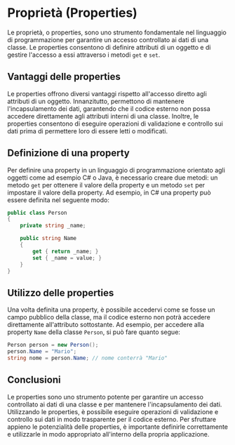 # Proprietà (Properties)

Le proprietà, o properties, sono uno strumento fondamentale nel linguaggio di programmazione per garantire un accesso controllato ai dati di una classe. Le properties consentono di definire attributi di un oggetto e di gestire l'accesso a essi attraverso i metodi `get` e `set`.

## Vantaggi delle properties

Le properties offrono diversi vantaggi rispetto all'accesso diretto agli attributi di un oggetto. Innanzitutto, permettono di mantenere l'incapsulamento dei dati, garantendo che il codice esterno non possa accedere direttamente agli attributi interni di una classe. Inoltre, le properties consentono di eseguire operazioni di validazione e controllo sui dati prima di permettere loro di essere letti o modificati.

## Definizione di una property

Per definire una property in un linguaggio di programmazione orientato agli oggetti come ad esempio C# o Java, è necessario creare due metodi: un metodo `get` per ottenere il valore della property e un metodo `set` per impostare il valore della property. Ad esempio, in C# una property può essere definita nel seguente modo:

```csharp
public class Person
{
    private string _name;

    public string Name
    {
        get { return _name; }
        set { _name = value; }
    }
}
```

## Utilizzo delle properties

Una volta definita una property, è possibile accedervi come se fosse un campo pubblico della classe, ma il codice esterno non potrà accedere direttamente all'attributo sottostante. Ad esempio, per accedere alla property `Name` della classe `Person`, si può fare quanto segue:

```csharp
Person person = new Person();
person.Name = "Mario";
string nome = person.Name; // nome conterrà "Mario"
```

## Conclusioni

Le properties sono uno strumento potente per garantire un accesso controllato ai dati di una classe e per mantenere l'incapsulamento dei dati. Utilizzando le properties, è possibile eseguire operazioni di validazione e controllo sui dati in modo trasparente per il codice esterno. Per sfruttare appieno le potenzialità delle properties, è importante definirle correttamente e utilizzarle in modo appropriato all'interno della propria applicazione.